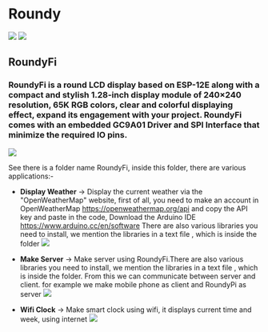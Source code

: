 # Roundy
<img src= "https://github.com/sbcshop/Roundy/blob/main/images/img1.png" />
<img src= "https://github.com/sbcshop/Roundy/blob/main/images/img.png" />

## RoundyFi

### RoundyFi is a round LCD display based on ESP-12E along with a compact and stylish 1.28-inch display module of 240×240 resolution, 65K RGB colors, clear and colorful displaying effect, expand its engagement with your project. RoundyFi comes with an embedded GC9A01 Driver and SPI Interface that minimize the required IO pins.
<img src= "https://github.com/sbcshop/Roundy/blob/main/images/img3.png" />

See there is a folder name RoundyFi, inside this folder, there are various applications:-
  * **Display Weather** -> Display the current weather via the "OpenWeatherMap" website, first of all, you need to make an account in OpenWeatherMap
    https://openweathermap.org/api and copy the API key and paste in the code, 
    Download the Arduino IDE https://www.arduino.cc/en/software
    There are also various libraries you need to install, we mention the libraries in a text file , which is inside the folder
    <img src= "https://github.com/sbcshop/Roundy/blob/main/images/img2.png" />
  
  * **Make Server**     -> Make server using RoundyFi.There are also various libraries you need to install, we mention the libraries in a text file , which is inside the folder.
    From this we can communicate between server and client. for example we make mobile phone as client and RoundyPi as server
    <img src= "https://github.com/sbcshop/Roundy/blob/main/images/img4.png" />

  * **Wifi Clock**      -> Make smart clock using wifi, it displays current time and week, using internet 
    <img src= "https://github.com/sbcshop/Roundy/blob/main/images/img5.png" />







